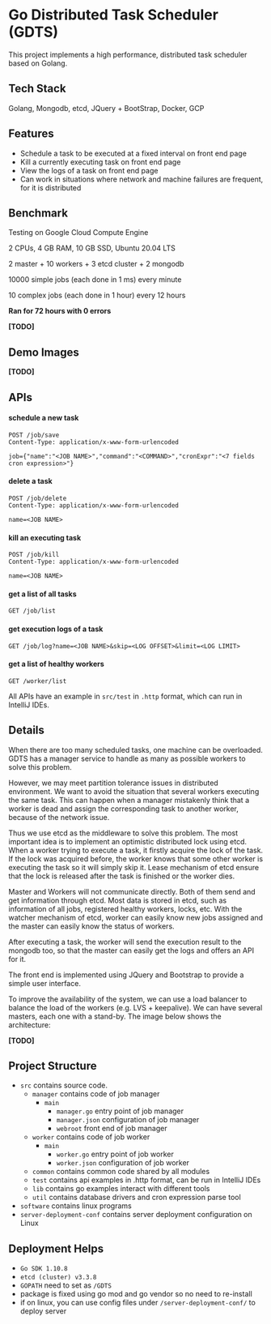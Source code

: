 # Go Distributed Task Scheduler (GDTS)

This project implements a high performance, distributed task scheduler based on Golang.

## Tech Stack

Golang, Mongodb, etcd, JQuery + BootStrap, Docker, GCP

## Features

- Schedule a task to be executed at a fixed interval on front end page
- Kill a currently executing task on front end page
- View the logs of a task on front end page
- Can work in situations where network and machine failures are frequent, for it is distributed

## Benchmark

Testing on Google Cloud Compute Engine

2 CPUs, 4 GB RAM, 10 GB SSD, Ubuntu 20.04 LTS

2 master + 10 workers + 3 etcd cluster + 2 mongodb

10000 simple jobs (each done in 1 ms) every minute

10 complex jobs (each done in 1 hour) every 12 hours

**Ran for 72 hours with 0 errors**

**[TODO]**

## Demo Images

**[TODO]**

## APIs

#### schedule a new task

```
POST /job/save
Content-Type: application/x-www-form-urlencoded

job={"name":"<JOB NAME>","command":"<COMMAND>","cronExpr":"<7 fields cron expression>"}
```

#### delete a task

```
POST /job/delete
Content-Type: application/x-www-form-urlencoded

name=<JOB NAME>
```

#### kill an executing task

```
POST /job/kill
Content-Type: application/x-www-form-urlencoded

name=<JOB NAME>
```

#### get a list of all tasks

```
GET /job/list
```

#### get execution logs of a task

```
GET /job/log?name=<JOB NAME>&skip=<LOG OFFSET>&limit=<LOG LIMIT>
```

#### get a list of healthy workers

```
GET /worker/list
```

All APIs have an example in `src/test` in `.http` format, which can run in IntelliJ IDEs.

## Details

When there are too many scheduled tasks, one machine can be overloaded.
GDTS has a manager service to handle as many as possible workers to solve
this problem.

However, we may meet partition tolerance issues in distributed environment. We want to avoid
the situation that several workers executing the same task. This can happen
when a manager mistakenly think that a worker is dead and assign the corresponding task to another worker,
because of the network issue.

Thus we use etcd as the middleware to solve this problem. The most important idea is to implement
an optimistic distributed lock using etcd. When a worker trying to execute a task, it firstly acquire the lock
of the task. If the lock was acquired before, the worker knows that some other worker is executing the task so it
will simply skip it. Lease mechanism of etcd ensure that the lock is released after the task is finished or the worker
dies.

Master and Workers will not communicate directly. Both of them send and get information through etcd. Most data is
stored in etcd,
such as information of all jobs, registered healthy workers, locks, etc.
With the watcher mechanism of etcd, worker can easily know new jobs assigned and the master can easily know the status
of workers.

After executing a task, the worker will send the execution result to the mongodb too, so that the master can easily get
the
logs and offers an API for it.

The front end is implemented using JQuery and Bootstrap to provide a simple user interface.

To improve the availability of the system, we can use a load balancer to balance the load of the workers (e.g. LVS +
keepalive).
We can have several masters, each one with a stand-by. The image below shows the architecture:

**[TODO]**

## Project Structure

- `src` contains source code.
  - `manager` contains code of job manager
    - `main`
      - `manager.go` entry point of job manager
      - `manager.json` configuration of job manager
      - `webroot` front end of job manager
  - `worker` contains code of job worker
    - `main`
      - `worker.go` entry point of job worker
      - `worker.json` configuration of job worker
  - `common` contains common code shared by all modules
  - `test` contains api examples in .http format, can be run in IntelliJ IDEs
  - `lib` contains go examples interact with different tools
  - `util` contains database drivers and cron expression parse tool
- `software` contains linux programs
- `server-deployment-conf` contains server deployment configuration on Linux

## Deployment Helps

- `Go SDK 1.10.8`
- `etcd (cluster) v3.3.8`
- `GOPATH` need to set as `/GDTS`
- package is fixed using go mod and go vendor so no need to re-install
- if on linux, you can use config files under `/server-deployment-conf/` to deploy server